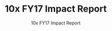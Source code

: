 ---
slug: impact
reportUrl: "/assets/10x_FY17_Year_in_Review_Report.pdf"
title: 10x FY17 Impact Report
subtitle: 10x FY17 Impact Report
year: 2017
excerpt: "FY17 brings us our first-ever impact report as a burgeoning investment program.
  Highlights in this report include our early iterations on the funding amounts for
  each phase, a detailed breakdown of the number of projects we supported and their
  outcomes, and a snapshot of a few projects, including: _Notification Services_ and
  _Cloud Marketplace_."
template: "2"
pdf: true
eleventyExcludeFromCollections: true
permalink: false

---